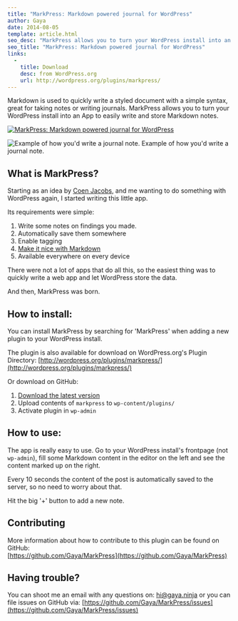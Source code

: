 ```yaml
---
title: "MarkPress: Markdown powered journal for WordPress"
author: Gaya
date: 2014-08-05
template: article.html
seo_desc: "MarkPress allows you to turn your WordPress install into an app to easily write and store Markdown powered journal notes. One click install."
seo_title: "MarkPress: Markdown powered journal for WordPress"
links:
  -
    title: Download
    desc: from WordPress.org
    url: http://wordpress.org/plugins/markpress/
---
```

Markdown is used to quickly write a styled document with a simple syntax, great for taking notes or writing journals. MarkPress allows you to turn your WordPress install into an App to easily write and store Markdown notes.

[![MarkPress: Markdown powered journal for WordPress](/articles/markpress-markdown-powered-journal-wordpress/markpress-markdown-powered-journal-wordpress1.jpg)](http://www.gayadesign.com/diy/markpress-markdown-powered-journal-wordpress/)

<span class="more"></span>

![Example of how you'd write a journal note.](/articles/markpress-markdown-powered-journal-wordpress/screenshot-1.jpg) Example of how you'd write a journal note.

What is MarkPress?
------------------

Starting as an idea by [Coen Jacobs](http://coenjacobs.me/), and me wanting to do something with WordPress again, I started writing this little app.

Its requirements were simple:

1. Write some notes on findings you made.
2. Automatically save them somewhere
3. Enable tagging
4. [Make it nice with Markdown](http://daringfireball.net/projects/markdown/syntax)
5. Available everywhere on every device

There were not a lot of apps that do all this, so the easiest thing was to quickly write a web app and let WordPress store the data.

And then, MarkPress was born.

How to install:
---------------

You can install MarkPress by searching for 'MarkPress' when adding a new plugin to your WordPress install.

The plugin is also available for download on WordPress.org's Plugin Directory: [http://wordpress.org/plugins/markpress/](http://wordpress.org/plugins/markpress/)

Or download on GitHub:

1. [Download the latest version](https://github.com/Gaya/MarkPress/releases)
2. Upload contents of `markpress` to `wp-content/plugins/`
3. Activate plugin in `wp-admin`

How to use:
-----------

The app is really easy to use. Go to your WordPress install's frontpage (not `wp-admin`), fill some Markdown content in the editor on the left and see the content marked up on the right.

Every 10 seconds the content of the post is automatically saved to the server, so no need to worry about that.

Hit the big '+' button to add a new note.

Contributing
------------

More information about how to contribute to this plugin can be found on GitHub:  
[https://github.com/Gaya/MarkPress](https://github.com/Gaya/MarkPress)

Having trouble?
---------------

You can shoot me an email with any questions on: [hi@gaya.ninja](mailto:hi@gaya.ninja) or you can file issues on GitHub via: [https://github.com/Gaya/MarkPress/issues](https://github.com/Gaya/MarkPress/issues)